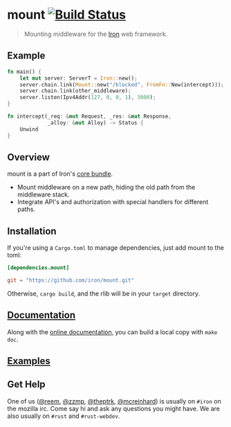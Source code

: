 mount [![Build Status](https://secure.travis-ci.org/iron/mount.png?branch=master)](https://travis-ci.org/iron/mount)
====

> Mounting middleware for the [Iron](https://github.com/iron/iron) web framework.

## Example

```rust
fn main() {
    let mut server: ServerT = Iron::new();
    server.chain.link(Mount::new("/blocked", FromFn::New(intercept)));
    server.chain.link(other_middleware);
    server.listen(Ipv4Addr(127, 0, 0, 1), 3000);
}

fn intercept(_req: &mut Request, _res: &mut Response,
             _alloy: &mut Alloy) -> Status {
    Unwind
}
```

## Overview

mount is a part of Iron's [core bundle](https://github.com/iron/core).

- Mount middleware on a new path, hiding the old path from the middleware stack.
- Integrate API's and authorization with special handlers for different paths.

## Installation

If you're using a `Cargo.toml` to manage dependencies, just add mount to the toml:

```toml
[dependencies.mount]

git = "https://github.com/iron/mount.git"
```

Otherwise, `cargo build`, and the rlib will be in your `target` directory.

## [Documentation](http://docs.ironframework.io/core/mount)

Along with the [online documentation](http://docs.ironframework.io/core/mount),
you can build a local copy with `make doc`.

## [Examples](/examples)

## Get Help

One of us ([@reem](https://github.com/reem/), [@zzmp](https://github.com/zzmp/),
[@theptrk](https://github.com/theptrk/), [@mcreinhard](https://github.com/mcreinhard))
is usually on `#iron` on the mozilla irc. Come say hi and ask any questions you might have.
We are also usually on `#rust` and `#rust-webdev`.
